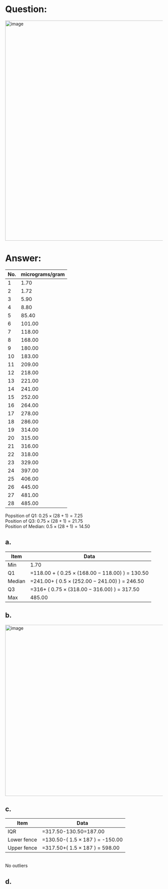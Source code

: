 # Question:<br>
<img width="571" height="701" alt="image" src="https://github.com/user-attachments/assets/4b1b66d8-2a24-427d-be1b-4bf2626b0327" /><br>
# Answer:<br>
|No.|micrograms/gram|
|---|---|
|1|1.70|
|2|1.72|
|3|5.90|
|4|8.80|
|5|85.40|
|6|101.00|
|7|118.00|
|8|168.00|
|9|180.00|
|10|183.00|
|11|209.00|
|12|218.00|
|13|221.00|
|14|241.00|
|15|252.00|
|16|264.00|
|17|278.00|
|18|286.00|
|19|314.00|
|20|315.00|
|21|316.00|
|22|318.00|
|23|329.00|
|24|397.00|
|25|406.00|
|26|445.00|
|27|481.00|
|28|485.00|

Popsition of Q1: $0.25 \times (28+1) = 7.25$<br>
Position of Q3: $0.75 \times (28+1)	= 21.75$<br>
Position of Median: $0.5 \times (28+1) = 14.50$<br>


## a.<br>
|Item|Data|
|---|---|
|Min|	1.70|
|Q1|	=118.00 + ( $0.25 \times (168.00-118.00)$ ) = 130.50|
|Median|	=241.00+ ( $0.5 \times (252.00-241.00)$ ) = 246.50|
|Q3|=316+ ( $0.75 \times (318.00-316.00)$ ) =	317.50|
|Max|	485.00|



## b.<br>
<img width="1589" height="545" alt="image" src="https://github.com/user-attachments/assets/d424aa61-3046-4867-a623-b9abd5b1904e" /><br>

## c.<br>

|Item|Data|
|---|---|
|IQR|	=317.50-130.50=187.00 |
|Lower fence|	=130.50-( $1.5 \times 187$ ) = -150.00|
|Upper fence|	=317.50+( $1.5 \times 187$ ) = 598.00|
<br>
No outliers

## d.<br>

